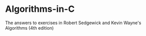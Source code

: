 # Algorithms-in-C
The answers to exercises in Robert Sedgewick and Kevin Wayne's Algorithms (4th edition)
